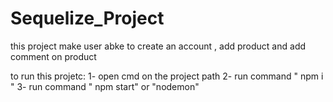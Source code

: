 # Sequelize_Project
this project make user abke to create an account , add product and add comment on product 

to run this projetc:
1- open cmd on the  project path
2- run command  " npm i "
3- run command " npm start" or "nodemon"
